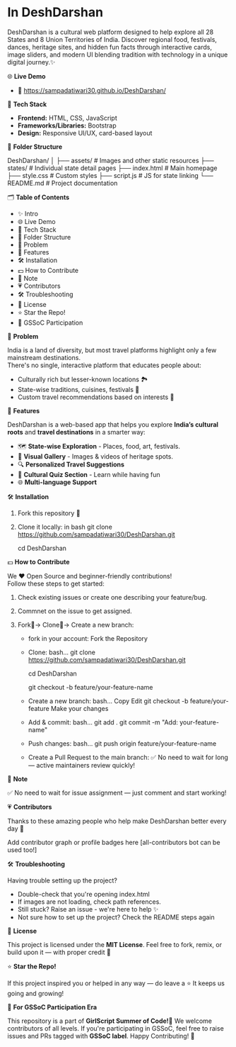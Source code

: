 # In DeshDarshan
DeshDarshan is a cultural web platform designed to help explore all 28 States and 8 Union Territories of India. Discover regional food, festivals, dances, heritage sites, and hidden fun facts through interactive cards, image sliders, and modern UI blending tradition with technology in a unique digital journey.✨

🌐 **Live Demo**

- 🔗 https://sampadatiwari30.github.io/DeshDarshan/

🧩 **Tech Stack**

- **Frontend:** HTML, CSS, JavaScript
- **Frameworks/Libraries:** Bootstrap
- **Design:** Responsive UI/UX, card-based layout

📂 **Folder Structure**

DeshDarshan/
│
├── assets/               # Images and other static resources
├── states/               # Individual state detail pages
├── index.html            # Main homepage
├── style.css             # Custom styles
├── script.js             # JS for state linking
└── README.md             # Project documentation

🗂️ **Table of Contents**

- ✨ Intro
- 🌐 Live Demo
- 🧩 Tech Stack
- 📂 Folder Structure
- 🤔 Problem
- 🌟 Features
- 🛠️ Installation
- 💵 How to Contribute
- 📝 Note
- 💗 Contributors
- 🛠️ Troubleshooting
- 🥑 License
- ⭐ Star the Repo!
- 🌸 GSSoC Participation

🤔 **Problem**

India is a land of diversity, but most travel platforms highlight only a few mainstream destinations.  
There's no single, interactive platform that educates people about:

- Culturally rich but lesser-known locations 🏞️ 
- State-wise traditions, cuisines, festivals 🎊 
- Custom travel recommendations based on interests 🎯

🌟 **Features**

DeshDarshan is a web-based app that helps you explore **India’s cultural roots** and **travel destinations** in a smarter way:

- 🗺️ **State-wise Exploration** - Places, food, art, festivals. 
- 📸 **Visual Gallery** - Images & videos of heritage spots.  
- 🔍 **Personalized Travel Suggestions**  
- 🧠 **Cultural Quiz Section** - Learn while having fun 
- 🌐 **Multi-language Support**

 🛠️ **Installation**

1. Fork this repository 🍴  
2. Clone it locally:
   in bash
   git clone https://github.com/sampadatiwari30/DeshDarshan.git

   cd DeshDarshan

💵 **How to Contribute**

We ❤️ Open Source and beginner-friendly contributions!  
Follow these steps to get started:

1. Check existing issues or create one describing your feature/bug.
2. Commnet on the issue to get assigned.
3. Fork🍴→ Clone👥→ Create a new branch:

   - fork in your account: 
      Fork the Repository

   - Clone:
      bash...
      git clone https://github.com/sampadatiwari30/DeshDarshan.git

      cd DeshDarshan

      git checkout -b feature/your-feature-name  

   - Create a new branch:
      bash...
      Copy
      Edit
      git checkout -b feature/your-feature
      Make your changes

   - Add & commit:
      bash...
      git add .
      git commit -m "Add: your-feature-name"

   - Push changes:
      bash...
      git push origin feature/your-feature-name

   - Create a Pull Request to the main branch:
      ✅ No need to wait for long — active maintainers review quickly!

📝 **Note**

✅ No need to wait for issue assignment — just comment and start working!

💗 **Contributors**

Thanks to these amazing people who help make DeshDarshan better every day 🙌

Add contributor graph or profile badges here
[all-contributors bot can be used too!]

🛠️ **Troubleshooting**

Having trouble setting up the project?
- Double-check that you're opening index.html
- If images are not loading, check path references.
- Still stuck? Raise an issue - we're here to help ✨
- Not sure how to set up the project? Check the README steps again

🥑 **License**

This project is licensed under the **MIT License**.
Feel free to fork, remix, or build upon it — with proper credit 🙏

⭐ **Star the Repo!**

If this project inspired you or helped in any way — do leave a ⭐
It keeps us going and growing!

🌸 **For GSSoC Participation Era**

This repository is a part of **GirlScript Summer of Code!**💜
We welcome contributors of all levels.
If you're participating in GSSoC, feel free to raise issues and PRs tagged with **GSSoC label**.
Happy Contributing! 🎉
